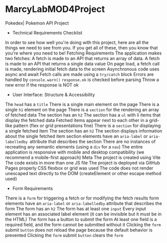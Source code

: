 # MarcyLabMOD4Project
Pokedex| Pokemon API Project 

- Technical Requirements Checklist
  
In order to see how well you're doing with this project, here are all the things we need to see from you. If you get all of these, then you know that you're where you need to be!
Fetching Requirements
The application makes two fetches:
A fetch is made to an API that returns an array of data.
A fetch is made to an API that returns a single data value
On page load, a fetch call is made, rendering initial fetch data to the screen
Asynchronous code uses async and await
Fetch calls are made using a `try/catch` block
Errors are handled by `console.warn()`
`response.ok` is checked before parsing
Throw a new error if the response is NOT ok

- User Interface: Structure & Accessibility
  
The `head` has a `title`
There is a single main element on the page
There is a single `h1` element on the page
There is a `section` for the rendering an array of fetched data
The section has an `h2`
The section has a `ul` with li items that display the fetched data
Fetched items appear next to each other in a grid-like pattern (flex or grid presentations fine)
There is a `section` for displaying a single fetched item
The section has an `h2`
The section displays information about the single fetched item
section elements have an `aria-label` or `aria-labelledby `attribute that describes the section 
There are no instances of recreating any semantic elements (using a `div` for a `nav`)
The entire application is responsive with mobile and desktop compatibility (we recommend a mobile-first approach)
Meta
The project is created using Vite
The code exists in more than one JS file
The project is deployed via GitHub Pages properly
CSS flexbox or grid was used
The code does not render unescaped text directly to the DOM (createElement or other escape method used)

- Form Requirements
  
There is a `form` for triggering a fetch or for modifying the fetch results
form elements have an `aria-label` or `aria-labelledby` attribute that describes the form
The form has an `h2` 
The form has at least one `input`
Every input element has an associated label element (it can be invisible but it must be in the HTML)
The form has a button to submit the form
At least one field is a required field, and the form cannot be submitted without it
Clicking the `form` submit `button` does not reload the page because the default behavior is prevented
Clicking the `form` submit `button` clears the `form`
